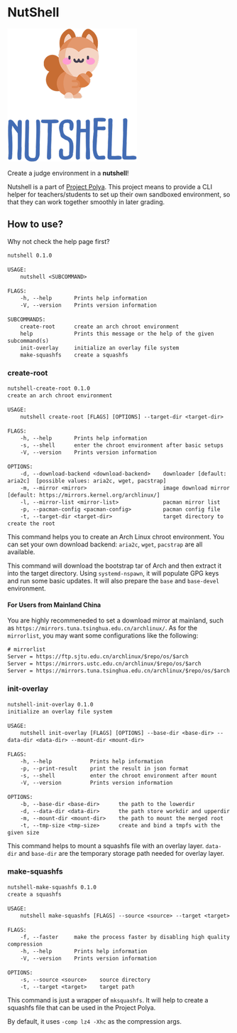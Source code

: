 # NutShell

![nutshell](logo.png)

Create a judge environment in a **nutshell**! 

Nutshell is a part of [Project Polya](https://github.com/project-polya). This project means to provide a
CLI helper for teachers/students to set up their own sandboxed environment, so that they can work together
smoothly in later grading.

## How to use?
Why not check the help page first?
```text
nutshell 0.1.0

USAGE:
    nutshell <SUBCOMMAND>

FLAGS:
    -h, --help       Prints help information
    -V, --version    Prints version information

SUBCOMMANDS:
    create-root      create an arch chroot environment
    help             Prints this message or the help of the given subcommand(s)
    init-overlay     initialize an overlay file system
    make-squashfs    create a squashfs
```

### create-root
```text
nutshell-create-root 0.1.0
create an arch chroot environment

USAGE:
    nutshell create-root [FLAGS] [OPTIONS] --target-dir <target-dir>

FLAGS:
    -h, --help       Prints help information
    -s, --shell      enter the chroot environment after basic setups
    -V, --version    Prints version information

OPTIONS:
    -d, --download-backend <download-backend>    downloader [default: aria2c]  [possible values: aria2c, wget, pacstrap]
    -m, --mirror <mirror>                        image download mirror [default: https://mirrors.kernel.org/archlinux/]
    -l, --mirror-list <mirror-list>              pacman mirror list
    -p, --pacman-config <pacman-config>          pacman config file
    -t, --target-dir <target-dir>                target directory to create the root              
```
This command helps you to create an Arch Linux chroot environment. You can set your own download backend:
`aria2c`, `wget`, `pacstrap` are all available.

This command will download the bootstrap tar of Arch and then extract it into the target directory. Using `systemd-nspawn`,
it will populate GPG keys and run some basic updates. It will also prepare the `base` and `base-devel` environment.

#### For Users from Mainland China
You are highly recommeneded to set a download mirror at mainland, such as `https://mirrors.tuna.tsinghua.edu.cn/archlinux/`.
As for the `mirrorlist`, you may want some configurations like the following:
```text
# mirrorlist
Server = https://ftp.sjtu.edu.cn/archlinux/$repo/os/$arch
Server = https://mirrors.ustc.edu.cn/archlinux/$repo/os/$arch
Server = https://mirrors.tuna.tsinghua.edu.cn/archlinux/$repo/os/$arch
```

### init-overlay
```text
nutshell-init-overlay 0.1.0
initialize an overlay file system

USAGE:
    nutshell init-overlay [FLAGS] [OPTIONS] --base-dir <base-dir> --data-dir <data-dir> --mount-dir <mount-dir>

FLAGS:
    -h, --help            Prints help information
    -p, --print-result    print the result in json format
    -s, --shell           enter the chroot environment after mount
    -V, --version         Prints version information

OPTIONS:
    -b, --base-dir <base-dir>      the path to the lowerdir
    -d, --data-dir <data-dir>      the path store workdir and upperdir
    -m, --mount-dir <mount-dir>    the path to mount the merged root
    -t, --tmp-size <tmp-size>      create and bind a tmpfs with the given size
``` 
This command helps to mount a squashfs file with an overlay layer. `data-dir` and `base-dir` are the temporary storage path needed for overlay layer.

### make-squashfs
```text
nutshell-make-squashfs 0.1.0
create a squashfs

USAGE:
    nutshell make-squashfs [FLAGS] --source <source> --target <target>

FLAGS:
    -f, --faster     make the process faster by disabling high quality compression
    -h, --help       Prints help information
    -V, --version    Prints version information

OPTIONS:
    -s, --source <source>    source directory
    -t, --target <target>    target path
```
This command is just a wrapper of `mksquashfs`. It will help to create a squashfs file that can be used
in the Project Polya. 

By default, it uses `-comp lz4 -Xhc` as the compression args. 